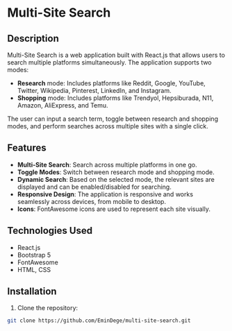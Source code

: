 # Multi-Site Search

## Description

Multi-Site Search is a web application built with React.js that allows users to search multiple platforms simultaneously. The application supports two modes:

- **Research** mode: Includes platforms like Reddit, Google, YouTube, Twitter, Wikipedia, Pinterest, LinkedIn, and Instagram.
- **Shopping** mode: Includes platforms like Trendyol, Hepsiburada, N11, Amazon, AliExpress, and Temu.

The user can input a search term, toggle between research and shopping modes, and perform searches across multiple sites with a single click.

## Features

- **Multi-Site Search**: Search across multiple platforms in one go.
- **Toggle Modes**: Switch between research mode and shopping mode.
- **Dynamic Search**: Based on the selected mode, the relevant sites are displayed and can be enabled/disabled for searching.
- **Responsive Design**: The application is responsive and works seamlessly across devices, from mobile to desktop.
- **Icons**: FontAwesome icons are used to represent each site visually.

## Technologies Used

- React.js
- Bootstrap 5
- FontAwesome
- HTML, CSS

## Installation

1. Clone the repository:

```bash
git clone https://github.com/EminDege/multi-site-search.git
